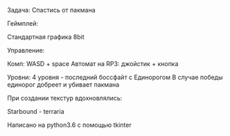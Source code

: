 Задача:
Спастись от пакмана

Геймплей:

Стандартная графика 8bit

Управление:

Комп:
WASD + space 
Автомат на RP3:
джойстик + кнопка

Уровни:
4 уровня - 
последний боссфайт с Единорогом
В случае победы единорог добреет и убивает пакмана

При создании текстур вдохновлялись:

Starbound - terraria

Написано на python3.6 с помощью tkinter
